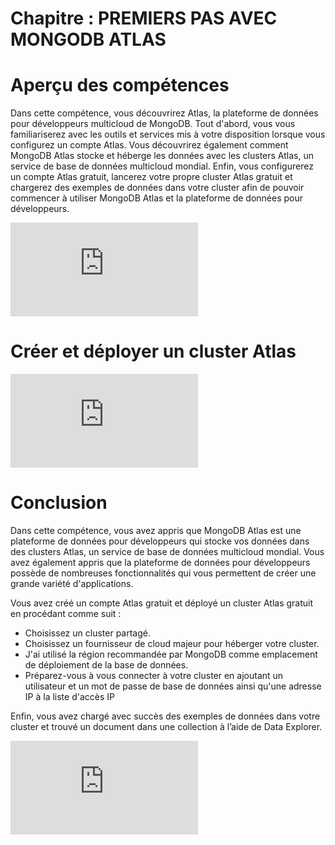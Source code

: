 # Chapitre : PREMIERS PAS AVEC MONGODB ATLAS


# Aperçu des compétences

Dans cette compétence, vous découvrirez Atlas, la plateforme de données pour développeurs multicloud de MongoDB. Tout d'abord, vous vous familiariserez avec les outils et services mis à votre disposition lorsque vous configurez un compte Atlas. Vous découvrirez également comment MongoDB Atlas stocke et héberge les données avec les clusters Atlas, un service de base de données multicloud mondial. Enfin, vous configurerez un compte Atlas gratuit, lancerez votre propre cluster Atlas gratuit et chargerez des exemples de données dans votre cluster afin de pouvoir commencer à utiliser MongoDB Atlas et la plateforme de données pour développeurs.

<iframe allowfullscreen="true" frameborder="0" src="https://www.youtube.com/embed/lDgr1F_4_dE"></iframe>

# Créer et déployer un cluster Atlas

<iframe allowfullscreen="true" frameborder="0" src="https://www.youtube.com/embed/-tq5jXyWsv4"></iframe>

# Conclusion

Dans cette compétence, vous avez appris que MongoDB Atlas est une plateforme de données pour développeurs qui stocke vos données dans des clusters Atlas, un service de base de données multicloud mondial. Vous avez également appris que la plateforme de données pour développeurs possède de nombreuses fonctionnalités qui vous permettent de créer une grande variété d'applications.

Vous avez créé un compte Atlas gratuit et déployé un cluster Atlas gratuit en procédant comme suit :

* Choisissez un cluster partagé.
* Choisissez un fournisseur de cloud majeur pour héberger votre cluster.
* J'ai utilisé la région recommandée par MongoDB comme emplacement de déploiement de la base de données.
* Préparez-vous à vous connecter à votre cluster en ajoutant un utilisateur et un mot de passe de base de données ainsi qu'une adresse IP à la liste d'accès IP

Enfin, vous avez chargé avec succès des exemples de données dans votre cluster et trouvé un document dans une collection à l’aide de Data Explorer.

<iframe allowfullscreen="true" frameborder="0" src="https://www.youtube.com/embed/dAe3LuropsI"></iframe>
